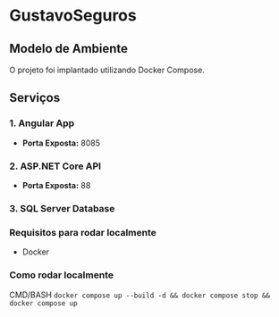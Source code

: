 # GustavoSeguros

## Modelo de Ambiente

O projeto foi implantado utilizando Docker Compose.

## Serviços

### 1. Angular App

- **Porta Exposta:** 8085

### 2. ASP.NET Core API

- **Porta Exposta:** 88

### 3. SQL Server Database

### Requisitos para rodar localmente

- Docker

### Como rodar localmente

CMD/BASH
`docker compose up --build -d && docker compose stop && docker compose up`

